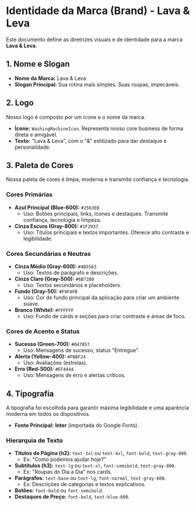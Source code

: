 # Identidade da Marca (Brand) - Lava & Leva

Este documento define as diretrizes visuais e de identidade para a marca **Lava & Leva**.

## 1. Nome e Slogan

-   **Nome da Marca:** Lava & Leva
-   **Slogan Principal:** Sua rotina mais simples. Suas roupas, impecáveis.

## 2. Logo

Nosso logo é composto por um ícone e o nome da marca.

-   **Ícone:** `WashingMachineIcon`. Representa nosso core business de forma direta e amigável.
-   **Texto:** "Lava & Leva", com o "&" estilizado para dar destaque e personalidade.

## 3. Paleta de Cores

Nossa paleta de cores é limpa, moderna e transmite confiança e tecnologia.

### Cores Primárias

-   **Azul Principal (Blue-600):** `#2563EB`
    -   Uso: Botões principais, links, ícones e destaques. Transmite confiança, tecnologia e limpeza.
-   **Cinza Escuro (Gray-800):** `#1F2937`
    -   Uso: Títulos principais e textos importantes. Oferece alto contraste e legibilidade.

### Cores Secundárias e Neutras

-   **Cinza Médio (Gray-600):** `#4B5563`
    -   Uso: Textos de parágrafo e descrições.
-   **Cinza Claro (Gray-500):** `#6B7280`
    -   Uso: Textos secundários e placeholders.
-   **Fundo (Gray-50):** `#F9FAFB`
    -   Uso: Cor de fundo principal da aplicação para criar um ambiente suave.
-   **Branco (White):** `#FFFFFF`
    -   Uso: Fundo de cards e seções para criar contraste e áreas de foco.

### Cores de Acento e Status

-   **Sucesso (Green-700):** `#047857`
    -   Uso: Mensagens de sucesso, status "Entregue".
-   **Alerta (Yellow-400):** `#FBBF24`
    -   Uso: Avaliações (estrelas).
-   **Erro (Red-500):** `#EF4444`
    -   Uso: Mensagens de erro e alertas críticos.

## 4. Tipografia

A tipografia foi escolhida para garantir máxima legibilidade e uma aparência moderna em todos os dispositivos.

-   **Fonte Principal:** **Inter** (importada do Google Fonts).

### Hierarquia de Texto

-   **Títulos de Página (h2):** `text-3xl` ou `text-4xl`, `font-bold`, `text-gray-800`.
    -   Ex: "Como podemos ajudar hoje?"
-   **Subtítulos (h3):** `text-lg` ou `text-xl`, `font-semibold`, `text-gray-800`.
    -   Ex: "Roupas do Dia a Dia" nos cards.
-   **Parágrafos:** `text-base` ou `text-lg`, `font-normal`, `text-gray-600`.
    -   Ex: Descrições de categorias e textos explicativos.
-   **Botões:** `font-bold` ou `font-semibold`.
-   **Destaques de Preço:** `font-bold`, `text-blue-600`.
